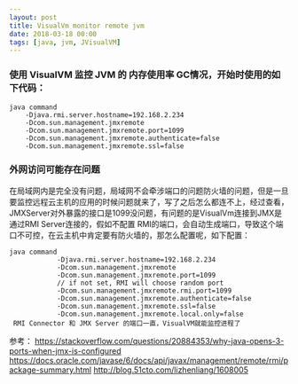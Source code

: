 ```yaml
---
layout: post
title: VisualVm monitor remote jvm
date: 2018-03-18 00:00
tags: [java, jvm, JVisualVM]
---
```


### 使用 VisualVM 监控 JVM 的 内存使用率 GC情况，开始时使用的如下代码：

```
java command
	-Djava.rmi.server.hostname=192.168.2.234 
	-Dcom.sun.management.jmxremote 
	-Dcom.sun.management.jmxremote.port=1099 
	-Dcom.sun.management.jmxremote.authenticate=false 
	-Dcom.sun.management.jmxremote.ssl=false 
 ```

### 外网访问可能存在问题

在局域网内是完全没有问题，局域网不会牵涉端口的问题防火墙的问题，但是一旦要监控远程云主机的应用的时候问题就来了，写了之后怎么都连不上，经过查看，JMXServer对外暴露的接口是1099没问题，有问题的是VisualVm连接到JMX是通过RMI Server连接的，假如不配置 RMI的端口，会自动生成端口，导致这个端口不可控，在云主机中肯定要有防火墙的，那怎么配置呢，如下配置：

```
java command
			-Djava.rmi.server.hostname=192.168.2.234 
			-Dcom.sun.management.jmxremote 
			-Dcom.sun.management.jmxremote.port=1099 
			// if not set, RMI will choose random port 
			-Dcom.sun.management.jmxremote.rmi.port=1099
			-Dcom.sun.management.jmxremote.authenticate=false 
			-Dcom.sun.management.jmxremote.ssl=false 
			-Dcom.sun.management.jmxremote.local.only=false 
 RMI Connector 和 JMX Server 的端口一直，VisualVM就能监控进程了
```
 

参考：
  https://stackoverflow.com/questions/20884353/why-java-opens-3-ports-when-jmx-is-configured
  https://docs.oracle.com/javase/6/docs/api/javax/management/remote/rmi/package-summary.html
  http://blog.51cto.com/lizhenliang/1608005